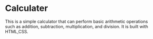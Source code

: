 # Calculater
This is a simple calculator that can perform basic arithmetic operations such as addition, subtraction, multiplication, and division. It is built with HTML,CSS.
